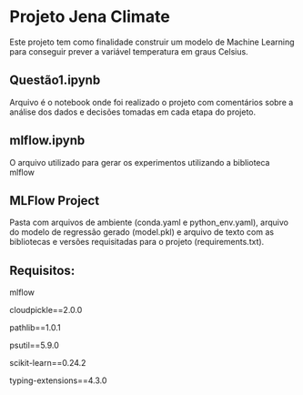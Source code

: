 # Projeto Jena Climate

Este projeto tem como finalidade construir um modelo de Machine Learning para conseguir prever a variável temperatura em graus Celsius.

## Questão1.ipynb
Arquivo é o notebook onde foi realizado o projeto com comentários sobre a análise dos dados e decisões tomadas em cada etapa do projeto.

## mlflow.ipynb
O arquivo utilizado para gerar os experimentos utilizando a biblioteca mlflow

## MLFlow Project
Pasta com arquivos de ambiente (conda.yaml e python_env.yaml), arquivo do modelo de regressão gerado (model.pkl) e arquivo de texto com as bibliotecas e versões requisitadas para o projeto (requirements.txt).

## Requisitos:
mlflow

cloudpickle==2.0.0

pathlib==1.0.1

psutil==5.9.0

scikit-learn==0.24.2

typing-extensions==4.3.0
